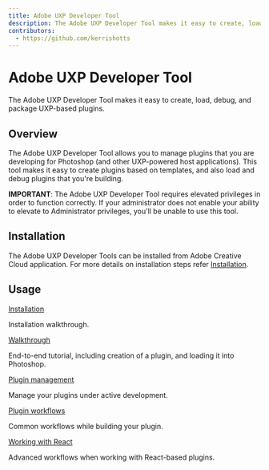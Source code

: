```yaml
---
title: Adobe UXP Developer Tool
description: The Adobe UXP Developer Tool makes it easy to create, load, debug, and package UXP-based plugins for Photoshop.
contributors:
  - https://github.com/kerrishotts
---
```


# Adobe UXP Developer Tool

The Adobe UXP Developer Tool makes it easy to create, load, debug, and package UXP-based plugins.


## Overview

The Adobe UXP Developer Tool allows you to manage plugins that you are developing for Photoshop (and other UXP-powered host applications). This tool makes it easy to create plugins based on templates, and also load and debug plugins that you're building.

<InlineAlert variant="info" slots="text"/>

**IMPORTANT**:
The Adobe UXP Developer Tool requires elevated privileges in order to function correctly. If your administrator does not enable your ability to elevate to Administrator privileges, you'll be unable to use this tool.

## Installation
The Adobe UXP Developer Tools can be installed from Adobe Creative Cloud application. For more details on installation steps refer [Installation](installation/). 

## Usage

<DiscoverBlock slots="link, text"/>

[Installation](installation/)

Installation walkthrough.    

<DiscoverBlock slots="link, text"/>

[Walkthrough](../guides/udt-walkthrough)

End-to-end tutorial, including creation of a plugin, and loading it into Photoshop.

<DiscoverBlock slots="link, text"/>

[Plugin management](plugin-management/)

Manage your plugins under active development.

<DiscoverBlock slots="link, text"/>

[Plugin workflows](plugin-workflows/)

Common workflows while building your plugin.

<DiscoverBlock slots="link, text"/>

[Working with React](working-with-react/)

Advanced workflows when working with React-based plugins.
